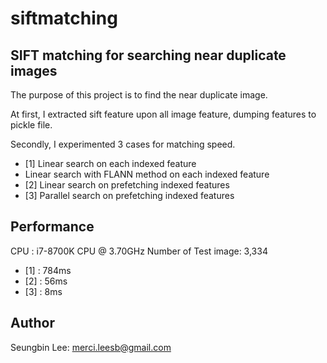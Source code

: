 # siftmatching
SIFT matching for searching near duplicate images
-


The purpose of this project is to find the near duplicate image.

At first, I extracted sift feature upon all image feature, dumping features to pickle file.

Secondly, I experimented 3 cases for matching speed.

- [1] Linear search on each indexed feature
- Linear search with FLANN method on each indexed feature  
- [2] Linear search on prefetching indexed features
- [3] Parallel search on prefetching indexed features



## Performance

CPU : i7-8700K CPU @  3.70GHz
Number of Test image: 3,334

- [1] : 784ms
- [2] : 56ms
- [3] : 8ms


## Author

Seungbin Lee: merci.leesb@gmail.com 




